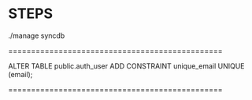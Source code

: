 STEPS
===============================================

./manage syncdb

===============================================

ALTER TABLE public.auth_user
 ADD CONSTRAINT unique_email UNIQUE (email);

===============================================